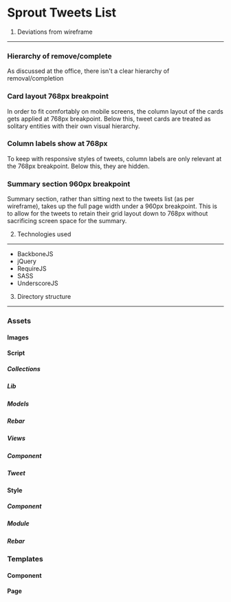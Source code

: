 Sprout Tweets List
=============

1. Deviations from wireframe
---

### Hierarchy of remove/complete
As discussed at the office, there isn't a clear hierarchy of removal/completion

### Card layout 768px breakpoint
In order to fit comfortably on mobile screens, the column layout of the cards gets applied at 768px breakpoint.  Below this, tweet cards are treated as solitary entities with their own visual hierarchy.

### Column labels show at 768px
To keep with responsive styles of tweets, column labels are only relevant at the 768px breakpoint.  Below this, they are hidden.

### Summary section 960px breakpoint
Summary section, rather than sitting next to the tweets list (as per wireframe), takes up the full page width under a 960px breakpoint.  This is to allow for the tweets to retain their grid layout down to 768px without sacrificing screen space for the summary.


2. Technologies used
---

* BackboneJS
* jQuery
* RequireJS
* SASS
* UnderscoreJS

3. Directory structure
---

### Assets
#### Images


#### Script
##### Collections
##### Lib
##### Models
##### Rebar
##### Views
##### Component
##### Tweet


#### Style
##### Component
##### Module
##### Rebar


### Templates

#### Component
#### Page    
